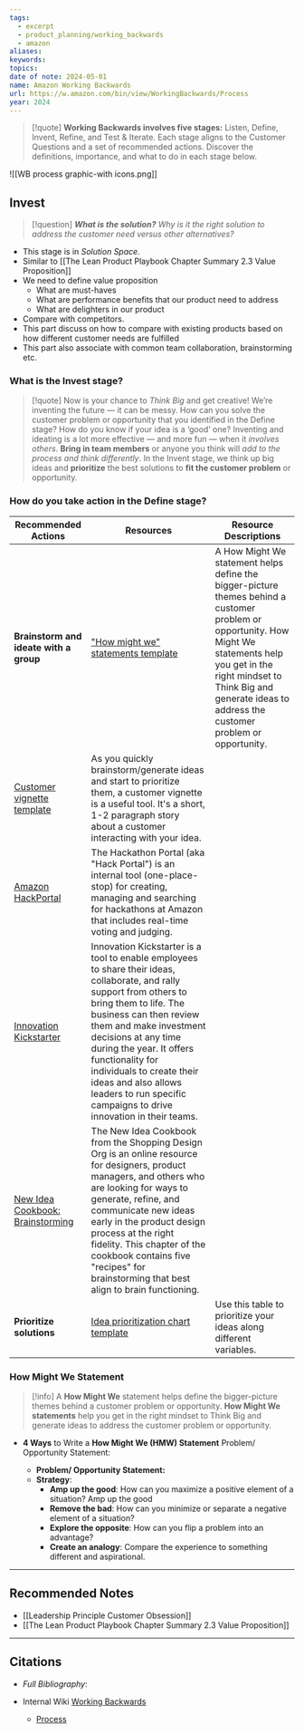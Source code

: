 ```yaml
---
tags:
  - excerpt
  - product_planning/working_backwards
  - amazon
aliases: 
keywords: 
topics: 
date of note: 2024-05-01
name: Amazon Working Backwards
url: https://w.amazon.com/bin/view/WorkingBackwards/Process
year: 2024
---
```



>[!quote]
>**Working Backwards involves five stages:** Listen, Define, Invent, Refine, and Test & Iterate. Each stage aligns to the Customer Questions and a set of recommended actions. Discover the definitions, importance, and what to do in each stage below.

![[WB process graphic-with icons.png]]
## Invest

>[!question]
>_**What is the solution?** Why is it the right solution to address the customer need versus other alternatives?_

- This stage is in *Solution Space*.
- Similar to [[The Lean Product Playbook Chapter Summary 2.3 Value Proposition]]
- We need to define value proposition
	- What are must-haves
	- What are performance benefits that our product need to address
	- What are delighters in our product
- Compare with competitors.
- This part discuss on how to compare with existing products based on how different customer needs are fulfilled
- This part also associate with common team collaboration, brainstorming etc.

### **What is the Invest stage?**

>[!quote]
>Now is your chance to *Think Big* and get creative! We’re inventing the future — it can be messy. How can you solve the customer problem or opportunity that you identified in the Define stage? How do you know if your idea is a ‘good’ one? Inventing and ideating is a lot more effective — and more fun — when it *involves others*. **Bring in team members** or anyone you think will *add to the process and think differently*. In the Invent stage, we think up big ideas and **prioritize** the best solutions to **fit the customer problem** or opportunity.

### **How do you take action in the Define stage?**

| **Recommended Actions**                                                                                                                                 | **Resources**                                                                                                                                                                                                                                                                                                                                                                                 | **Resource Descriptions**                                                                                                                                                                                                                           |
| ------------------------------------------------------------------------------------------------------------------------------------------------------- | --------------------------------------------------------------------------------------------------------------------------------------------------------------------------------------------------------------------------------------------------------------------------------------------------------------------------------------------------------------------------------------------- | --------------------------------------------------------------------------------------------------------------------------------------------------------------------------------------------------------------------------------------------------- |
| **Brainstorm and ideate with a group**                                                                                                                  | ["How might we" statements template](https://amazon.awsapps.com/workdocs/index.html#/document/12371b5c465b109aceb29553b9fe8813f911290602a8de0ed7785db4d3c80f2e)                                                                                                                                                                                                                               | A How Might We statement helps define the bigger-picture themes behind a customer problem or opportunity. How Might We statements help you get in the right mindset to Think Big and generate ideas to address the customer problem or opportunity. |
| [Customer vignette template](https://amazon.awsapps.com/workdocs/index.html#/document/dd0e787a0726ec21f1262744cfc8656992422aeae09ea5548deefc8903ecea3f) | As you quickly brainstorm/generate ideas and start to prioritize them, a customer vignette is a useful tool. It's a short, 1-2 paragraph story about a customer interacting with your idea.                                                                                                                                                                                                   |                                                                                                                                                                                                                                                     |
| [Amazon HackPortal](https://hack.amazon.com/)                                                                                                           | The Hackathon Portal (aka "Hack Portal") is an internal tool (one-place-stop) for creating, managing and searching for hackathons at Amazon that includes real-time voting and judging.                                                                                                                                                                                                       |                                                                                                                                                                                                                                                     |
| [Innovation Kickstarter](https://innovation-kickstarter.a2z.com/)                                                                                       | Innovation Kickstarter is a tool to enable employees to share their ideas, collaborate, and rally support from others to bring them to life. The business can then review them and make investment decisions at any time during the year. It offers functionality for individuals to create their ideas and also allows leaders to run specific campaigns to drive innovation in their teams. |                                                                                                                                                                                                                                                     |
| [New Idea Cookbook: Brainstorming](https://w.amazon.com/bin/view/ShoppingDesign/ConceptLab/New_Idea_Cookbook/Brainstorming/)                            | The New Idea Cookbook from the Shopping Design Org is an online resource for designers, product managers, and others who are looking for ways to generate, refine, and communicate new ideas early in the product design process at the right fidelity. This chapter of the cookbook contains five "recipes" for brainstorming that best align to brain functioning.                          |                                                                                                                                                                                                                                                     |
| **Prioritize solutions**                                                                                                                                | [Idea prioritization chart template](https://amazon.awsapps.com/workdocs/index.html#/document/8d09084bfc91c2147f345249768adc0e3e29c544f63a4ab7783b010dcf7b4257)                                                                                                                                                                                                                               | Use this table to prioritize your ideas along different variables.                                                                                                                                                                                  |

### How Might We Statement

>[!info]
>A **How Might We** statement helps define the bigger-picture themes behind a customer problem or opportunity. **How Might We statements** help you get in the right mindset to Think Big and generate ideas to address the customer problem or opportunity. 

- **4 Ways** to Write a **How Might We (HMW) Statement** Problem/ Opportunity Statement: 

	- **Problem/ Opportunity Statement:**
	- **Strategy**:
		- **Amp up the good**:  How can you maximize a positive element of a situation? Amp up the good
		- **Remove the bad**: How can you minimize or separate a negative element of a situation? 
		- **Explore the opposite**: How can you flip a problem into an advantage? 
		- **Create an analogy**: Compare the experience to something different and aspirational. 





-----------
##  Recommended Notes

- [[Leadership Principle Customer Obsession]]
- [[The Lean Product Playbook Chapter Summary 2.3 Value Proposition]]





----------
##  Citations

- *Full Bibliography*:

- Internal Wiki [Working Backwards](https://w.amazon.com/bin/view/WorkingBackwards/)
	- [Process](https://w.amazon.com/bin/view/WorkingBackwards/Process)


